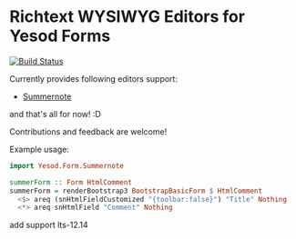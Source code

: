 # Richtext WYSIWYG Editors for Yesod Forms #
[![Build Status](https://travis-ci.org/geraldus/yesod-form-richtext.svg?branch=master)](https://travis-ci.org/geraldus/yesod-form-richtext)

Currently provides following editors support:
+ [Summernote](http://summernote.org/)

and that's all for now! :D

Contributions and feedback are welcome!

Example usage:

```hs
import Yesod.Form.Summernote

summerForm :: Form HtmlComment
summerForm = renderBootstrap3 BootstrapBasicForm $ HtmlComment
  <$> areq (snHtmlFieldCustomized "{toolbar:false}") "Title" Nothing
  <*> areq snHtmlField "Comment" Nothing
```

add support lts-12.14
